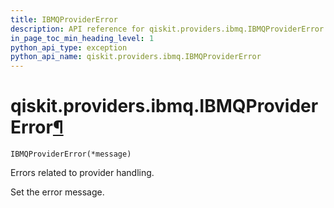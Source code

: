 ```yaml
---
title: IBMQProviderError
description: API reference for qiskit.providers.ibmq.IBMQProviderError
in_page_toc_min_heading_level: 1
python_api_type: exception
python_api_name: qiskit.providers.ibmq.IBMQProviderError
---
```


# qiskit.providers.ibmq.IBMQProviderError[¶](#qiskit-providers-ibmq-ibmqprovidererror "Permalink to this headline")

<span id="qiskit.providers.ibmq.IBMQProviderError" />

`IBMQProviderError(*message)`

Errors related to provider handling.

Set the error message.

